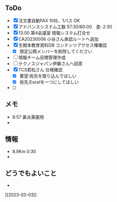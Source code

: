 ## ToDo
- [x] 注文書自動FAX 10社、1パス OK
- [x] アドバンスシステム工数 57:30/60:00　差: 2:30
- [x] 13:00 第4会議室 情報システム打合せ
- [x] CA20230006 小谷さん承認ルートへ追加
- [x] 生開本教育資料DB コンテンツアクセス権確認
	- [x] 限定公開メンバーを削除してください
- [ ] 情報チーム目標管理作成
- [ ] テクノスジャパン伊藤さんへ回答
- [x] TCS若松さん 仕様確認
	- [x] 要望:宛先を取り込んでほしい
	- [x] 宛先:Excelを一つにしてほしい
- [ ] 


## メモ
- 8:57 鼻炎薬服用
- 


## 情報
- 8.9Km 0:30
- 


## どうでもよいこと
- 


[[2023-03-03]]

